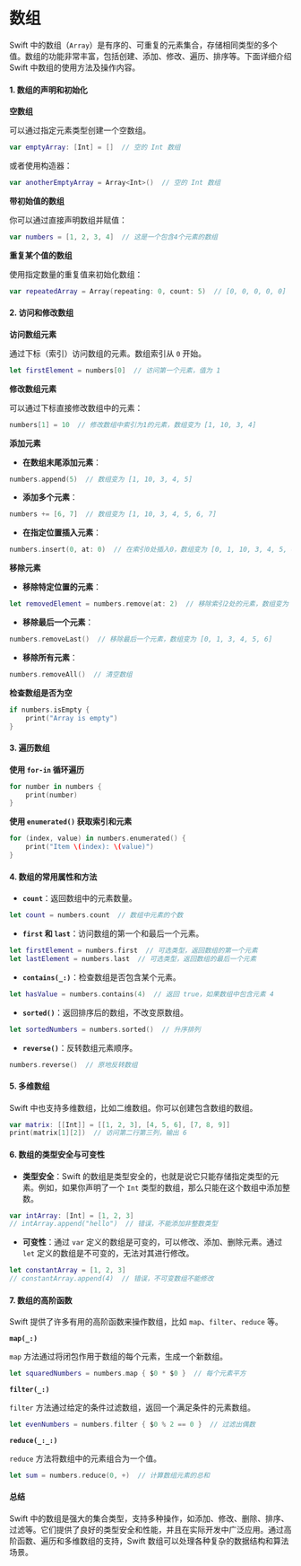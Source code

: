 # 数组

Swift 中的数组（`Array`）是有序的、可重复的元素集合，存储相同类型的多个值。数组的功能非常丰富，包括创建、添加、修改、遍历、排序等。下面详细介绍 Swift 中数组的使用方法及操作内容。

#### 1. 数组的声明和初始化

**空数组**

可以通过指定元素类型创建一个空数组。

```swift
var emptyArray: [Int] = []  // 空的 Int 数组
```

或者使用构造器：

```swift
var anotherEmptyArray = Array<Int>()  // 空的 Int 数组
```

**带初始值的数组**

你可以通过直接声明数组并赋值：

```swift
var numbers = [1, 2, 3, 4]  // 这是一个包含4个元素的数组
```

**重复某个值的数组**

使用指定数量的重复值来初始化数组：

```swift
var repeatedArray = Array(repeating: 0, count: 5)  // [0, 0, 0, 0, 0]
```

#### 2. 访问和修改数组

**访问数组元素**

通过下标（索引）访问数组的元素。数组索引从 `0` 开始。

```swift
let firstElement = numbers[0]  // 访问第一个元素，值为 1
```

**修改数组元素**

可以通过下标直接修改数组中的元素：

```swift
numbers[1] = 10  // 修改数组中索引为1的元素，数组变为 [1, 10, 3, 4]
```

**添加元素**

* **在数组末尾添加元素**：

```swift
numbers.append(5)  // 数组变为 [1, 10, 3, 4, 5]
```

* **添加多个元素**：

```swift
numbers += [6, 7]  // 数组变为 [1, 10, 3, 4, 5, 6, 7]
```

* **在指定位置插入元素**：

```swift
numbers.insert(0, at: 0)  // 在索引0处插入0，数组变为 [0, 1, 10, 3, 4, 5, 6, 7]
```

**移除元素**

* **移除特定位置的元素**：

```swift
let removedElement = numbers.remove(at: 2)  // 移除索引2处的元素，数组变为 [0, 1, 3, 4, 5, 6, 7]
```

* **移除最后一个元素**：

```swift
numbers.removeLast()  // 移除最后一个元素，数组变为 [0, 1, 3, 4, 5, 6]
```

* **移除所有元素**：

```swift
numbers.removeAll()  // 清空数组
```

**检查数组是否为空**

```swift
if numbers.isEmpty {
    print("Array is empty")
}
```

#### 3. 遍历数组

**使用 `for-in` 循环遍历**

```swift
for number in numbers {
    print(number)
}
```

**使用 `enumerated()` 获取索引和元素**

```swift
for (index, value) in numbers.enumerated() {
    print("Item \(index): \(value)")
}
```

#### 4. 数组的常用属性和方法

* **`count`**：返回数组中的元素数量。

```swift
let count = numbers.count  // 数组中元素的个数
```

* **`first` 和 `last`**：访问数组的第一个和最后一个元素。

```swift
let firstElement = numbers.first  // 可选类型，返回数组的第一个元素
let lastElement = numbers.last  // 可选类型，返回数组的最后一个元素
```

* **`contains(_:)`**：检查数组是否包含某个元素。

```swift
let hasValue = numbers.contains(4)  // 返回 true，如果数组中包含元素 4
```

* **`sorted()`**：返回排序后的数组，不改变原数组。

```swift
let sortedNumbers = numbers.sorted()  // 升序排列
```

* **`reverse()`**：反转数组元素顺序。

```swift
numbers.reverse()  // 原地反转数组
```

#### 5. 多维数组

Swift 中也支持多维数组，比如二维数组。你可以创建包含数组的数组。

```swift
var matrix: [[Int]] = [[1, 2, 3], [4, 5, 6], [7, 8, 9]]
print(matrix[1][2])  // 访问第二行第三列，输出 6
```

#### 6. 数组的类型安全与可变性

* **类型安全**：Swift 的数组是类型安全的，也就是说它只能存储指定类型的元素。例如，如果你声明了一个 `Int` 类型的数组，那么只能在这个数组中添加整数。

```swift
var intArray: [Int] = [1, 2, 3]
// intArray.append("hello")  // 错误，不能添加非整数类型
```

* **可变性**：通过 `var` 定义的数组是可变的，可以修改、添加、删除元素。通过 `let` 定义的数组是不可变的，无法对其进行修改。

```swift
let constantArray = [1, 2, 3]
// constantArray.append(4)  // 错误，不可变数组不能修改
```

#### 7. 数组的高阶函数

Swift 提供了许多有用的高阶函数来操作数组，比如 `map`、`filter`、`reduce` 等。

**`map(_:)`**

`map` 方法通过将闭包作用于数组的每个元素，生成一个新数组。

```swift
let squaredNumbers = numbers.map { $0 * $0 }  // 每个元素平方
```

**`filter(_:)`**

`filter` 方法通过给定的条件过滤数组，返回一个满足条件的元素数组。

```swift
let evenNumbers = numbers.filter { $0 % 2 == 0 }  // 过滤出偶数
```

**`reduce(_:_:)`**

`reduce` 方法将数组中的元素组合为一个值。

```swift
let sum = numbers.reduce(0, +)  // 计算数组元素的总和
```

#### 总结

Swift 中的数组是强大的集合类型，支持多种操作，如添加、修改、删除、排序、过滤等。它们提供了良好的类型安全和性能，并且在实际开发中广泛应用。通过高阶函数、遍历和多维数组的支持，Swift 数组可以处理各种复杂的数据结构和算法场景。
